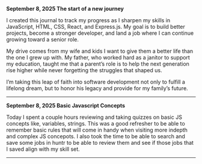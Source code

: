 **September 8, 2025 The start of a new journey**

I created this journal to track my progress as I sharpen my skills in JavaScript, HTML, CSS, React, and Express.js. My goal is to build better projects, become a stronger developer, and land a job where I can continue growing toward a senior role.

My drive comes from my wife and kids I want to give them a better life than the one I grew up with. My father, who worked hard as a janitor to support my education, taught me that a parent’s role is to help the next generation rise higher while never forgetting the struggles that shaped us.

I’m taking this leap of faith into software development not only to fulfill a lifelong dream, but to honor his legacy and provide for my family’s future.

****************************************************************************************************************************************************************************************************************************************************


**September 8, 2025 Basic Javascript Concepts**

Today I spent a couple hours reviewing and taking quizzes on basic JS concepts like, variables, strings. This was a good refresher to be able to remember basic rules that will come in handy when visiting more indepth and complex JS concepots. I also took the time to be able to search and save some jobs in huntr to be able to review them and see if those jobs that I saved align with my skill set.

****************************************************************************************************************************************************************************************************************************************************
